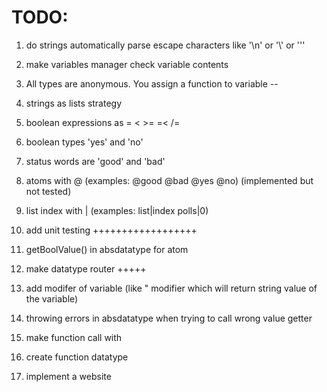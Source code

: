 # TODO:

1. do strings automatically parse escape characters like '\n' or '\\' or '\''

2. make variables manager check variable contents

3. All types are anonymous. You assign a function to variable --

4. strings as lists strategy

5. boolean expressions as = < >= =< /=

6. boolean types 'yes' and 'no'

7. status words are 'good' and 'bad'

8. atoms with @ (examples: @good @bad @yes @no) (implemented but not tested)

9. list index with | (examples: list|index polls|0)

10. add unit testing ++++++++++++++++++

11. getBoolValue() in absdatatype for atom

12. make datatype router +++++

13. add modifer of variable (like " modifier which will return string value of the variable)

14. throwing errors in absdatatype when trying to call wrong value getter

15. make function call with

16. create function datatype

17. implement a website
